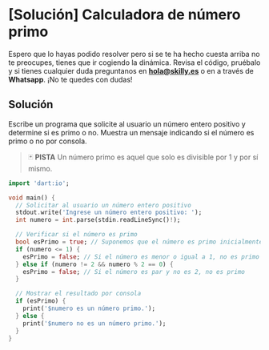 # [Solución]  Calculadora de número primo

Espero que lo hayas podido resolver pero si se te ha hecho cuesta arriba no te preocupes, tienes que ir cogiendo la dinámica. Revisa el código, pruébalo y si tienes cualquier duda preguntanos en **hola@skilly.es** o en a través de **Whatsapp**.
¡No te quedes con dudas!

## Solución

 Escribe un programa que solicite al usuario un número entero positivo y determine si es primo o no. Muestra un mensaje indicando si el número es primo o no por consola.

> :black_joker: **PISTA**
> Un número primo es aquel que solo es divisible por 1 y por sí mismo.

~~~dart
import 'dart:io';

void main() {
  // Solicitar al usuario un número entero positivo
  stdout.write('Ingrese un número entero positivo: ');
  int numero = int.parse(stdin.readLineSync()!);

  // Verificar si el número es primo
  bool esPrimo = true; // Suponemos que el número es primo inicialmente
  if (numero <= 1) {
    esPrimo = false; // Si el número es menor o igual a 1, no es primo
  } else if (numero != 2 && numero % 2 == 0) {
    esPrimo = false; // Si el número es par y no es 2, no es primo
  }

  // Mostrar el resultado por consola
  if (esPrimo) {
    print('$numero es un número primo.');
  } else {
    print('$numero no es un número primo.');
  }
}

~~~